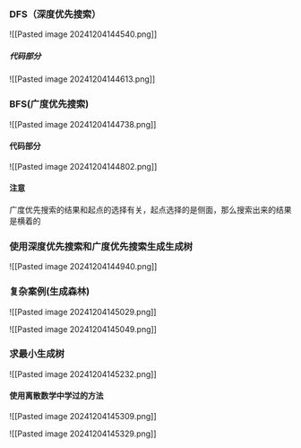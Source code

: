 ### DFS（深度优先搜索）
![[Pasted image 20241204144540.png]]
##### 代码部分
![[Pasted image 20241204144613.png]]


### BFS(广度优先搜索)
![[Pasted image 20241204144738.png]]
#### 代码部分
![[Pasted image 20241204144802.png]]

#### 注意
广度优先搜索的结果和起点的选择有关，起点选择的是侧面，那么搜索出来的结果是横着的

### 使用深度优先搜索和广度优先搜索生成生成树
![[Pasted image 20241204144940.png]]


### 复杂案例(生成森林)
![[Pasted image 20241204145029.png]]

![[Pasted image 20241204145049.png]]


### 求最小生成树
![[Pasted image 20241204145232.png]]

#### 使用离散数学中学过的方法
![[Pasted image 20241204145309.png]]

![[Pasted image 20241204145329.png]]